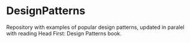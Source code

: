 # DesignPatterns
Repository with examples of popular design patterns, updated in paralel with reading Head First: Design Patterns book.
